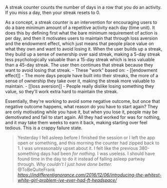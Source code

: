 ---
---

A streak counter counts the number of days in a row that you do an activity.  If you miss a day, then your streak resets to 0.

As a concept, a streak counter is an intervention for encouraging users to do a bare minimum amount of a repetitive activity each day (time unit). It does this by defining first what the bare minimum requirement of action is per day, and then it motivates users to maintain that through loss aversion and the endowment effect, which just means that people place value on what they own and want to avoid losing it. When the user builds up a streak, they build up a sense of ownership over said streak, making a 5-day streak less psychologically valuable than a 15-day streak which is less valuable than a 45-day streak. The user then continues that streak because they want to avoid losing that streak.
    - These "work" based on:
        - [[endowment effect]]
            - The more days people have built into their streaks, the more of a sense of ownership they take over it, making the streak more valuable to maintain.
        - [[loss aversion]]
            - People really dislike losing something they value, so they'll work extra hard to maintain the streak.
			
Essentially, they're working to avoid some negative outcome, but once that negative outcome happens, what reason do you have to start again? They are only motivating while you have it, but when you lose it, people may be demotivated and fail to start again. All they had worked for was for nothing, and it may take them weeks to earn it back, making starting over feel tedious. This is a crappy failure state.

<blockquote class="quoteback" darkmode="" data-title="Introducing%20the%20Whitest%20White%20Girl%20Problem%20I%E2%80%99ve%20Ever%20Had%2C%20ft.%20Headspace" data-author="@ToBeQuiteFrank" cite="https://indifferentignorance.com/2016/12/06/introducing-the-whitest-white-girl-problem-ive-ever-had-ft-headspace/">
Yesterday I fell asleep before I finished the session or I left the app open or something, and this morning the counter had zipped back to 1. I was unreasonably upset&nbsp;about it. I felt like the previous 380-something days had been <em>for nothing</em>. I was useless. I should have found time in the day to do it instead of falling asleep partway through. <em>Why couldn’t I just have done better.</em>
<footer>@ToBeQuiteFrank<cite> <a href="https://indifferentignorance.com/2016/12/06/introducing-the-whitest-white-girl-problem-ive-ever-had-ft-headspace/">https://indifferentignorance.com/2016/12/06/introducing-the-whitest-white-girl-problem-ive-ever-had-ft-headspace/</a></cite></footer>
</blockquote><script note="" src="https://cdn.jsdelivr.net/gh/Blogger-Peer-Review/quotebacks@1/quoteback.js"></script>
